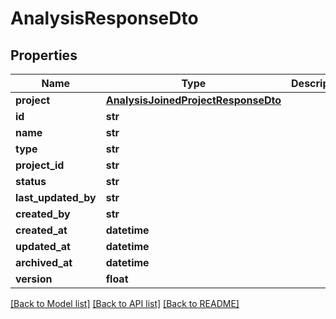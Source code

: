 # AnalysisResponseDto

## Properties
Name | Type | Description | Notes
------------ | ------------- | ------------- | -------------
**project** | [**AnalysisJoinedProjectResponseDto**](AnalysisJoinedProjectResponseDto.md) |  | [optional] 
**id** | **str** |  | [optional] 
**name** | **str** |  | 
**type** | **str** |  | 
**project_id** | **str** |  | 
**status** | **str** |  | [optional] 
**last_updated_by** | **str** |  | [optional] 
**created_by** | **str** |  | [optional] 
**created_at** | **datetime** |  | [optional] 
**updated_at** | **datetime** |  | [optional] 
**archived_at** | **datetime** |  | [optional] 
**version** | **float** |  | [optional] 

[[Back to Model list]](../README.md#documentation-for-models) [[Back to API list]](../README.md#documentation-for-api-endpoints) [[Back to README]](../README.md)

